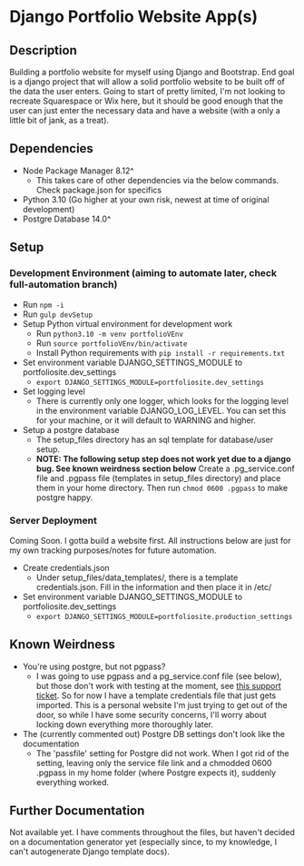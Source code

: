 # Django Portfolio Website App(s)

## Description

Building a portfolio website for myself using Django and Bootstrap. End goal is a django project that will allow a solid portfolio website to be built off of the data the user enters. Going to start of pretty limited, I'm not looking to recreate Squarespace or Wix here, but it should be good enough that the user can just enter the necessary data and have a website (with a only a little bit of jank, as a treat).

## Dependencies

- Node Package Manager 8.12^
  - This takes care of other dependencies via the below commands. Check package.json for specifics
- Python 3.10 (Go higher at your own risk, newest at time of original development)
- Postgre Database 14.0^

## Setup

### Development Environment (aiming to automate later, check full-automation branch)

- Run `npm -i`
- Run `gulp devSetup`
- Setup Python virtual environment for development work
  - Run `python3.10 -m venv portfolioVEnv`
  - Run `source portfolioVEnv/bin/activate`
  - Install Python requirements with `pip install -r requirements.txt`
- Set environment variable DJANGO_SETTINGS_MODULE to portfoliosite.dev_settings
  - `export DJANGO_SETTINGS_MODULE=portfoliosite.dev_settings`
- Set logging level
  - There is currently only one logger, which looks for the logging level in the environment variable
  DJANGO_LOG_LEVEL. You can set this for your machine, or it will default to WARNING and higher.
- Setup a postgre database
  - The setup_files directory has an sql template for database/user setup.
  - **NOTE: The following setup step does not work yet due to a django bug. See known weirdness section below**  Create a .pg_service.conf file
  and .pgpass file (templates in setup_files directory) and place them in your home directory. Then run `chmod 0600 .pgpass` to make postgre happy.

### Server Deployment

Coming Soon. I gotta build a website first. All instructions below are just for my own tracking purposes/notes for
future automation.

- Create credentials.json
  - Under setup_files/data_templates/, there is a template credentials.json. Fill in the information
  and then place it in /etc/
- Set environment variable DJANGO_SETTINGS_MODULE to portfoliosite.dev_settings
  - `export DJANGO_SETTINGS_MODULE=portfoliosite.production_settings`

## Known Weirdness

- You're using postgre, but not pgpass?
  - I was going to use pgpass and a pg_service.conf file (see below), but those don't work with testing at the moment, see [this support ticket](https://code.djangoproject.com/ticket/33685). So for now I have a template credentials file that just gets imported. This is a personal website I'm just trying
  to get out of the door, so while I have some security concerns, I'll worry about locking down everything more thoroughly later.
- The (currently commented out) Postgre DB settings don't look like the documentation
  - The 'passfile' setting for Postgre did not work. When I got rid of the setting, leaving only the service file link and a chmodded 0600 .pgpass in my home folder (where Postgre expects it), suddenly everything worked.

## Further Documentation

Not available yet. I have comments throughout the files, but haven't decided on a
documentation generator yet (especially since, to my knowledge, I can't autogenerate
Django template docs).
